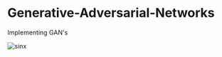 # Generative-Adversarial-Networks
 Implementing GAN's
 
![sinx](https://user-images.githubusercontent.com/75029110/109425018-44f47600-7a0c-11eb-8383-9c802cb8e70f.gif)

